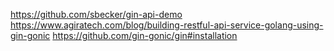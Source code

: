 https://github.com/sbecker/gin-api-demo
https://www.agiratech.com/blog/building-restful-api-service-golang-using-gin-gonic
https://github.com/gin-gonic/gin#installation